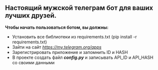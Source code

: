 ## Настоящий мужской телеграм бот для ваших лучших друзей.

**Чтобы начать пользоваться ботом, вы должны:**
- Установить все библиотеки из requirements.txt (pip install -r requirements.txt)
- Зайти на сайт *https://my.telegram.org/apps*
- Зарегистрировать приложение и запомнить ID и HASH
- В проекте создать файл ***config.py*** и записывать API_ID и API_HASH со своими данными
